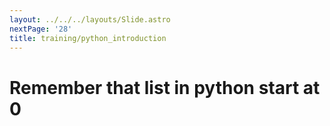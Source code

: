 ```yaml
---
layout: ../../../layouts/Slide.astro
nextPage: '28'
title: training/python_introduction
---
```




# <twemoji-warning /> Remember that list in python start at 0<twemoji-warning />